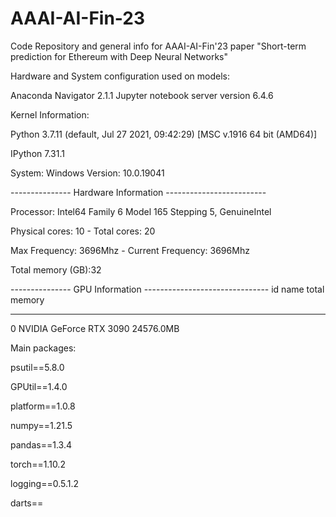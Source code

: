 # AAAI-AI-Fin-23
Code Repository and general info for AAAI-AI-Fin'23 paper "Short-term prediction for Ethereum with Deep Neural Networks"


Hardware and System configuration used on models:

Anaconda Navigator 2.1.1
Jupyter notebook server version 6.4.6


Kernel Information:

Python 3.7.11 (default, Jul 27 2021, 09:42:29) [MSC v.1916 64 bit (AMD64)]

IPython 7.31.1


System: Windows
Version: 10.0.19041

--------------- Hardware Information -------------------------

Processor: Intel64 Family 6 Model 165 Stepping 5, GenuineIntel

Physical cores: 10  - Total cores: 20

Max Frequency: 3696Mhz  - Current Frequency: 3696Mhz

Total memory (GB):32


--------------- GPU Information -------------------------------
  id  name                     total memory
----  -----------------------  --------------
   0  NVIDIA GeForce RTX 3090  24576.0MB



Main packages:

psutil==5.8.0

GPUtil==1.4.0

platform==1.0.8

numpy==1.21.5

pandas==1.3.4

torch==1.10.2

logging==0.5.1.2

darts==
